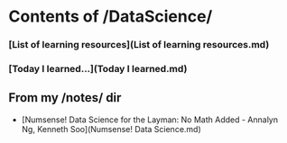 # Contents of /DataScience/

### [List of learning resources](List of learning resources.md)

### [Today I learned...](Today I learned.md)

## From my /notes/ dir
- [Numsense! Data Science for the Layman: No Math Added - Annalyn Ng, Kenneth Soo](Numsense! Data Science.md)